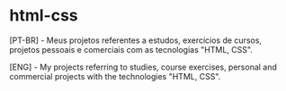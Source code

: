 # html-css
[PT-BR] - Meus projetos referentes a estudos, exercícios de cursos, projetos pessoais e comerciais com as tecnologias "HTML, CSS".

[ENG] - My projects referring to studies, course exercises, personal and commercial projects with the technologies "HTML, CSS".
